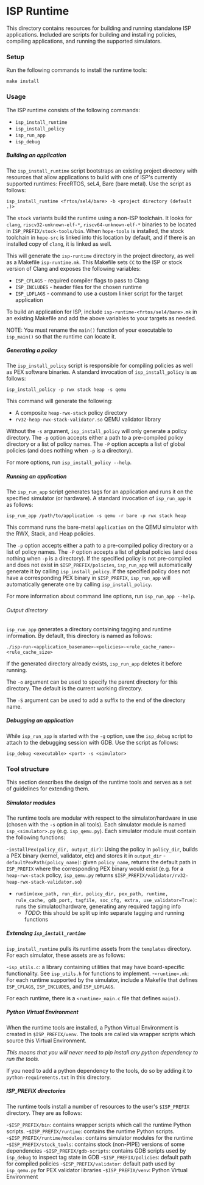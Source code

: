 # ISP Runtime

This directory contains resources for building and running standalone ISP applications.
Included are scripts for building and installing policies, compiling applications, and running the supported simulators.

### Setup

Run the following commands to install the runtime tools:

```
make install
```

### Usage

The ISP runtime consists of the following commands:

- `isp_install_runtime`
- `isp_install_policy`
- `isp_run_app`
- `isp_debug`

##### Building an application

The `isp_install_runtime` script bootstraps an existing project directory with resources that allow applications to build with one of
ISP's currently supported runtimes: FreeRTOS, seL4, Bare (bare metal). Use the script as follows:

```
isp_install_runtime <frtos/sel4/bare> -b <project directory (default .)>
```

The `stock` variants build the runtime using a non-ISP toolchain. It looks for `clang`, `riscv32-unknown-elf-*`, `riscv64-unknown-elf-*`  binaries to be located in `ISP_PREFIX/stock-tools/bin`. When `hope-tools` is installed, the stock toolchain in `hope-src` is linked into this location by default, and if there is an installed copy of `clang`, it is linked as well.

This will generate the `isp-runtime` directory in the project directory, as well as a Makefile `isp-runtime.mk`.
This Makefile sets `CC` to the ISP or stock version of Clang and exposes the following variables:

- `ISP_CFLAGS` - required compiler flags to pass to Clang
- `ISP_INCLUDES` - header files for the chosen runtime
- `ISP_LDFLAGS` - command to use a custom linker script for the target application

To build an application for ISP, include `isp-runtime-<frtos/sel4/bare>.mk` in an existing Makefile and add the above variables to your targets as needed.

NOTE: You must rename the `main()` function of your executable to `isp_main()` so that the runtime can locate it.

##### Generating a policy

The `isp_install_policy` script is responsible for compiling policies as well as PEX software binaries. A standard invocation of `isp_install_policy` is as follows:

```
isp_install_policy -p rwx stack heap -s qemu
```

This command will generate the following:
- A composite `heap-rwx-stack` policy directory
- `rv32-heap-rwx-stack-validator.so` QEMU validator library

Without the `-s` argument, `isp_install_policy` will only generate a policy directory.
The `-p` option accepts either a path to a pre-compiled policy directory or a list of policy names.
The `-P` option accepts a list of global policies (and does nothing when `-p` is a directory).

For more options, run `isp_install_policy --help`.

##### Running an application

The `isp_run_app` script generates tags for an application and runs it on the specified simulator (or hardware). A standard invocation of `isp_run_app` is as follows:

```
isp_run_app /path/to/application -s qemu -r bare -p rwx stack heap
```

This command runs the bare-metal `application` on the QEMU simulator with the RWX, Stack, and Heap policies.

The `-p` option accepts either a path to a pre-compiled policy directory or a list of policy names.
The `-P` option accepts a list of global policies (and does nothing when `-p` is a directory).
If the specified policy is not pre-compiled and does not exist in `$ISP_PREFIX/policies`, `isp_run_app` will automatically generate it by calling `isp_install_policy`.
If the specified policy does not have a corresponding PEX binary in `$ISP_PREFIX`, `isp_run_app` will automatically generate one by calling `isp_install_policy`.

For more information about command line options, run `isp_run_app --help`.

###### Output directory

`isp_run_app` generates a directory containing tagging and runtime information. By default, this directory is named as follows:

```
./isp-run-<application_basename>-<policies>-<rule_cache_name>-<rule_cache_size>
```

If the generated directory already exists, `isp_run_app` deletes it before running.

The `-o` argument can be used to specify the parent directory for this directory. The default is the current working directory.

The `-S` argument can be used to add a suffix to the end of the directory name.

##### Debugging an application

While `isp_run_app` is started with the `-g` option, use the `isp_debug` script to attach to the debugging session with GDB. Use the script as follows:

```
isp_debug <executable> <port> -s <simulator>
```

### Tool structure

This section describes the design of the runtime tools and serves as a set of guidelines for extending them.

##### Simulator modules

The runtime tools are modular with respect to the simulator/hardware in use (chosen with the `-s` option in all tools).
Each simulator module is named `isp_<simulator>.py` (e.g. `isp_qemu.py`).
Each simulator module must contain the following functions:

-`installPex(policy_dir, output_dir)`: Using the policy in `policy_dir`, builds a PEX binary (kernel, validator, etc) and stores it in `output_dir`
-`defaultPexPath(policy_name)`: given `policy_name`, returns the default path in `ISP_PREFIX` where the corresponding PEX binary would exist (e.g. for a `heap-rwx-stack` policy, `isp_qemu.py` returns `$ISP_PREFIX/validator/rv32-heap-rwx-stack-validator.so`)
- `runSim(exe_path, run_dir, policy_dir, pex_path, runtime, rule_cache, gdb_port, tagfile, soc_cfg, extra, use_validator=True)`: runs the simulator/hardware, generating any required tagging info
  - *TODO*: this should be split up into separate tagging and running functions

##### Extending `isp_install_runtime`

`isp_install_runtime` pulls its runtime assets from the `templates` directory. For each simulator, these assets are as follows:

-`isp_utils.c`: a library containing utilities that may have board-specific functionality. See `isp_utils.h` for functions to implement.
-`<runtime>.mk`: For each runtime supported by the simulator, include a Makefile that defines `ISP_CFLAGS`, `ISP_INCLUDES`, and `ISP_LDFLAGS`.

For each runtime, there is a `<runtime>_main.c` file that defines `main()`.

##### Python Virtual Environment

When the runtime tools are installed, a Python Virtual Environment is created in `$ISP_PREFIX/venv`.
The tools are called via wrapper scripts which source this Virtual Environment.

*This means that you will never need to pip install any python dependency to run the tools.*

If you need to add a python dependency to the tools, do so by adding it to `python-requirements.txt` in this directory.

##### ISP_PREFIX directories

The runtime tools install a number of resources to the user's `$ISP_PREFIX` directory. They are as follows:

-`$ISP_PREFIX/bin`: contains wrapper scripts which call the runtime Python scripts.
-`$ISP_PREFIX/runtime`: contains the runtime Python scripts.
-`$ISP_PREFIX/runtime/modules`: contains simulator modules for the runtime
-`$ISP_PREFIX/stock_tools`: contains stock (non-PIPE) versions of some dependencies
-`$ISP_PREFIX/gdb-scripts`: contains GDB scripts used by `isp_debug` to inspect tag state in GDB
-`$ISP_PREFIX/policies`: default path for compiled policies
-`$ISP_PREFIX/validator`: default path used by `isp_qemu.py` for PEX validator libraries
-`$ISP_PREFIX/venv`: Python Virtual Environment
